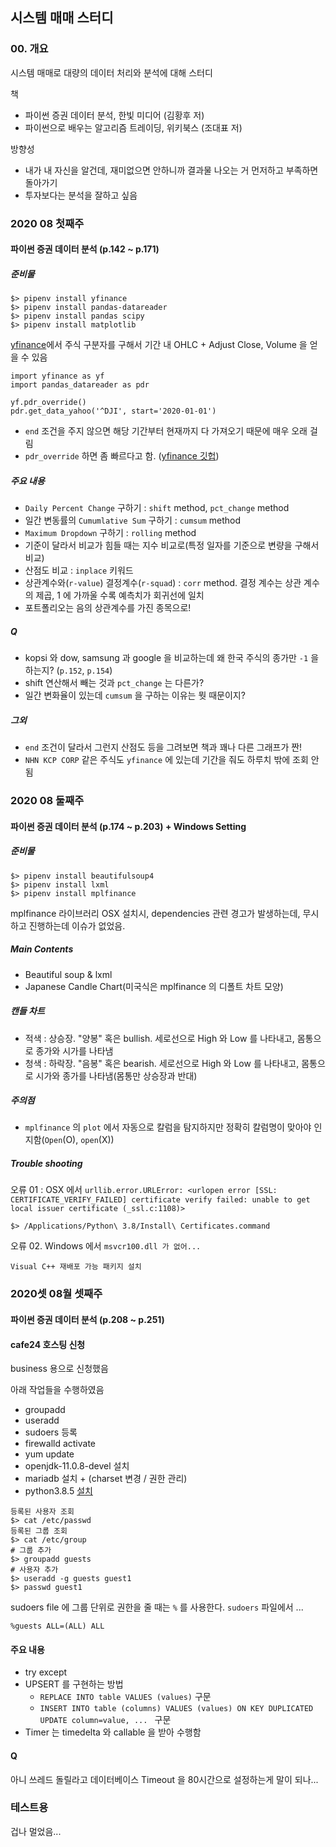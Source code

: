## 시스템 매매 스터디



### 00. 개요
 
시스템 매매로 대량의 데이터 처리와 분석에 대해 스터디

책
-  파이썬 증권 데이터 분석, 한빛 미디어 (김황후 저)
-  파이썬으로 배우는 알고리즘 트레이딩, 위키북스 (조대표 저)

방향성
- 내가 내 자신을 알건데, 재미없으면 안하니까 결과물 나오는 거 먼저하고 부족하면 돌아가기
- 투자보다는 분석을 잘하고 싶음 

### 2020 08 첫째주
#### 파이썬 증권 데이터 분석 (p.142 ~ p.171)

##### 준비물
```
$> pipenv install yfinance
$> pipenv install pandas-datareader
$> pipenv install pandas scipy
$> pipenv install matplotlib
```

[yfinance](https://finance.yahoo.com/)에서 주식 구분자를 구해서 기간 내 OHLC + Adjust Close, Volume 을 얻을 수 있음
```
import yfinance as yf
import pandas_datareader as pdr

yf.pdr_override()
pdr.get_data_yahoo('^DJI', start='2020-01-01')
```

- `end` 조건을 주지 않으면 해당 기간부터 현재까지 다 가져오기 때문에 매우 오래 걸림
- `pdr_override` 하면 좀 빠르다고 함. ([yfinance 깃헙](https://github.com/ranaroussi/yfinance)) 

##### 주요 내용

- `Daily Percent Change` 구하기 : `shift` method, `pct_change` method
- 일간 변동률의 `Cumumlative Sum` 구하기 : `cumsum` method
- `Maximum Dropdown` 구하기 : `rolling` method
- 기준이 달라서 비교가 힘들 때는 지수 비교로(특정 일자를 기준으로 변량을 구해서 비교)
- 산점도 비교 : `inplace` 키워드
- 상관계수와(`r-value`) 결정계수(`r-squad`) : `corr` method. 결정 계수는 상관 계수의 제곱, 1 에 가까울 수록 예측치가 회귀선에 일치
- 포트폴리오는 음의 상관계수를 가진 종목으로!

##### Q
- kopsi 와 dow, samsung 과 google 을 비교하는데 왜 한국 주식의 종가만 `-1` 을 하는지? (`p.152`, `p.154`)
- shift 연산해서 빼는 것과 `pct_change` 는 다른가?
- 일간 변화율이 있는데 `cumsum` 을 구하는 이유는 뭣 때문이지?

##### 그외
- `end` 조건이 달라서 그런지 산점도 등을 그려보면 책과 꽤나 다른 그래프가 짠!
- `NHN KCP CORP` 같은 주식도 `yfinance` 에 있는데 기간을 줘도 하루치 밖에 조회 안됨

### 2020 08 둘째주
#### 파이썬 증권 데이터 분석 (p.174 ~ p.203) + Windows Setting

##### 준비물
```
$> pipenv install beautifulsoup4
$> pipenv install lxml
$> pipenv install mplfinance
```
mplfinance 라이브러리 OSX 설치시, dependencies 관련 경고가 발생하는데, 무시하고 진행하는데 이슈가 없었음. 

##### Main Contents
- Beautiful soup & lxml
- Japanese Candle Chart(미국식은 mplfinance 의 디폴트 차트 모양)

##### 캔들 차트

- 적색 : 상승장. "양봉" 혹은 bullish. 세로선으로 High 와 Low 를 나타내고, 몸통으로 종가와 시가를 나타냄
- 청색 : 하락장. "음봉" 혹은 bearish. 세로선으로 High 와 Low 를 나타내고, 몸통으로 시가와 종가를 나타냄(몸통만 상승장과 반대)

##### 주의점 

- `mplfinance` 의 `plot` 에서 자동으로 칼럼을 탐지하지만 정확히 칼럼명이 맞아야 인지함(`Open`(O), `open`(X))

##### Trouble shooting

오류 01 : OSX 에서 `urllib.error.URLError: <urlopen error [SSL: CERTIFICATE_VERIFY_FAILED] certificate verify failed: unable to get local issuer certificate (_ssl.c:1108)>`
```
$> /Applications/Python\ 3.8/Install\ Certificates.command
```

오류 02. Windows 에서 `msvcr100.dll 가 없어...`
```
Visual C++ 재배포 가능 패키지 설치
```

### 2020셋 08월 셋째주
#### 파이썬 증권 데이터 분석 (p.208 ~ p.251)
#### cafe24 호스팅 신청

business 용으로 신청했음

아래 작업들을 수행하였음

- groupadd
- useradd
- sudoers 등록
- firewalld activate
- yum update
- openjdk-11.0.8-devel 설치
- mariadb 설치 + (charset 변경 / 권한 관리)
- python3.8.5 [설치](https://computingforgeeks.com/how-to-install-python-on-3-on-centos/)

```
등록된 사용자 조회 
$> cat /etc/passwd
등록된 그룹 조회
$> cat /etc/group
# 그룹 추가 
$> groupadd guests
# 사용자 추가
$> useradd -g guests guest1
$> passwd guest1
```

sudoers file 에 그룹 단위로 권한을 줄 때는 `%` 를 사용한다. `sudoers` 파일에서 ... 
```
%guests ALL=(ALL) ALL
```

#### 주요 내용
- try except
- UPSERT 를 구현하는 방법 
    - `REPLACE INTO table VALUES (values)` 구문 
    - `INSERT INTO table (columns) VALUES (values) ON KEY DUPLICATED UPDATE column=value, ... ` 구문
- Timer 는 timedelta 와 callable 을 받아 수행함

#### Q
아니 쓰레드 돌릴라고 데이터베이스 Timeout 을 80시간으로 설정하는게 말이 되나...  


### 테스트용
겁나 멀었음...